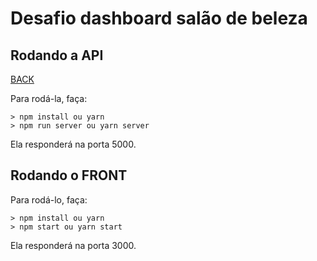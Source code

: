 # Desafio dashboard salão de beleza

## Rodando a API

[BACK](https://github.com/angela-oliveira/back-salon)

Para rodá-la, faça:

```console
> npm install ou yarn
> npm run server ou yarn server
```

Ela responderá na porta 5000.


## Rodando o FRONT

Para rodá-lo, faça:

```console
> npm install ou yarn
> npm start ou yarn start
```

Ela responderá na porta 3000.
